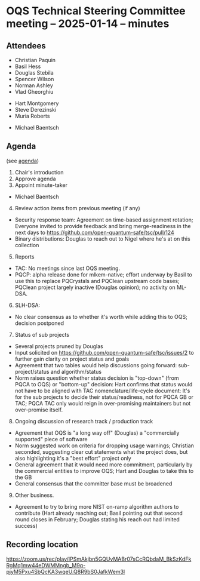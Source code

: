 # OQS Technical Steering Committee meeting – 2025-01-14 – minutes


## Attendees
* Christian Paquin
* Basil Hess
* Douglas Stebila
* Spencer Wilson
* Norman Ashley
* Vlad Gheorghiu
- Hart Montgomery
- Steve Derezinski
- Muria Roberts
* Michael Baentsch

## Agenda

(see [agenda](./agenda.md))

1. Chair's introduction
2. Approve agenda
3. Appoint minute-taker
 - Michael Baentsch
4. Review action items from previous meeting (if any)
 - Security response team: Agreement on time-based assignment rotation; Everyone invited to provide feedback and bring merge-readiness in the next days to https://github.com/open-quantum-safe/tsc/pull/124
 - Binary distributions: Douglas to reach out to Nigel where he's at on this collection
5. Reports
 - TAC: No meetings since last OQS meeting.
 - PQCP: alpha release done for mlkem-native; effort underway by Basil to use this to replace PQCrystals and PQClean upstream code bases; PQClean project largely inactive (Douglas opinion); no activity on ML-DSA. 
6. SLH-DSA:
 - No clear consensus as to whether it's worth while adding this to OQS; decision postponed
7. Status of sub projects
 - Several projects pruned by Douglas
 - Input solicited on https://github.com/open-quantum-safe/tsc/issues/2 to further gain clarity on project status and goals
 - Agreement that two tables would help discussions going forward: sub-project/status and algorithm/status
 - Norm raises question whether status decision is "top-down" (from PQCA to OQS) or "bottom-up" decision: Hart confirms that status would not have to be aligned with TAC nomenclature/life-cycle document: It's for the sub projects to decide their status/readiness, not for PQCA GB or TAC; PQCA TAC only would reign in over-promising maintainers but not over-promise itself.
8. Ongoing discussion of research track / production track
 - Agreement that OQS is "a long way off" (Douglas) a "commercially supported" piece of software
 - Norm suggested work on criteria for dropping usage warnings; Christian seconded, suggesting clear cut statements what the project does, but also highlighting it's a "best effort" project only
 - General agreement that it would need more commitment, particularly by the commercial entities to improve OQS; Hart and Douglas to take this to the GB
 - General consensus that the committer base must be broadened
9. Other business.
 - Agreement to try to bring more NIST on-ramp algorithm authors to contribute (Hart already reaching out; Basil pointing out that second round closes in February; Douglas stating his reach out had limited success)

## Recording location

https://zoom.us/rec/play/IPSmAkjbn5GQUvMABr07sCcRQbdaM_BkSzKdFkRgMq1mw44eDWMMngb_M9q-pjyM5Pxu4SbQcKA3wqeU.Q8R9bS0JafkWem3l
